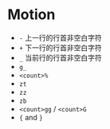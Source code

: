 # Motion
* `-` 上一行的行首非空白字符
* `+` 下一行的行首非空白字符
* `_` 当前行的行首非空白字符
* `g_` 
* `<count>%`
* `zt`
* `zz`
* `zb`
* `<count>gg` / `<count>G`
* `{` and `}`
